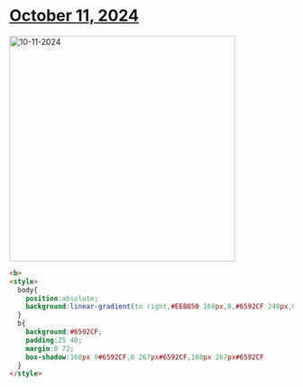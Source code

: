 # [October 11, 2024](https://cssbattle.dev/play/SpSS86OrOPfH8kFaNf2s)

<img src="https://firebasestorage.googleapis.com/v0/b/cssbattleapp.appspot.com/o/user%2Fe6YbeBahWNPT7VpE2rE2p85byxa2%2Ftargets%2Ftarget_VU6dWuA@2x.png?alt=media" width="400" alt="10-11-2024" />

```html
<b>
<style>
  body{
    position:absolute;
    background:linear-gradient(to right,#EEB850 160px,0,#6592CF 240px,0,#243D83);
  }
  b{
    background:#6592CF;
    padding:25 40;
    margin:0 72;
    box-shadow:160px 0#6592CF,0 267px#6592CF,160px 267px#6592CF
  }
</style>
```
